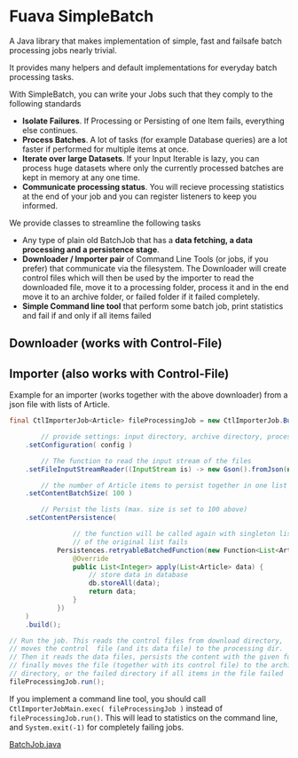 # Fuava SimpleBatch
A Java library that makes implementation of simple, fast and failsafe batch processing jobs nearly trivial.

It provides many helpers and default implementations for everyday batch processing tasks.

With SimpleBatch, you can write your Jobs such that they comply to the following standards
  - **Isolate Failures**. If Processing or Persisting of one Item fails, everything else continues.
  - **Process Batches**. A lot of tasks (for example Database queries) are a lot faster if performed for multiple items at once.
  - **Iterate over large Datasets**. If your Input Iterable is lazy, you can process huge datasets where only the currently processed batches are kept in memory at any one time.
  - **Communicate processing status**. You will recieve processing statistics at the end of your job and you can register listeners to keep you informed.

We provide classes to streamline the following tasks
  - Any type of plain old BatchJob that has a **data fetching, a data processing and a persistence stage**.
  - **Downloader / Importer pair** of Command Line Tools (or jobs, if you prefer) that communicate via the filesystem. The Downloader will create control files which will then be used by the importer to read the downloaded file, move it to a processing folder, process it and in the end move it to an archive folder, or failed folder if it failed completely.
  - **Simple Command line tool** that perform some batch job, print statistics and fail if and only if all items failed


## Downloader (works with Control-File)



## Importer (also works with Control-File)

Example for an importer (works together with the above downloader) from a json file with lists of Article.
```java
final CtlImporterJob<Article> fileProcessingJob = new CtlImporterJob.Builder<Article>()

        // provide settings: input directory, archive directory, processing directory etc.
	.setConfiguration( config )

        // The function to read the input stream of the files
	.setFileInputStreamReader((InputStream is) -> new Gson().fromJson(new InputStreamReader(is), Types.listOf(Integer.class)))

        // the number of Article items to persist together in one list
	.setContentBatchSize( 100 )

        // Persist the lists (max. size is set to 100 above) 
	.setContentPersistence(

                // the function will be called again with singleton lists of the given items, if processing
                // of the original list fails
	        Persistences.retryableBatchedFunction(new Function<List<Article>, List<Article>>() {
	        	@Override
	        	public List<Integer> apply(List<Article> data) {
	        		// store data in database
	        		db.storeAll(data);
	        		return data;
	        	}
	        })
	)
	.build();

// Run the job. This reads the control files from download directory, 
// moves the control  file (and its data file) to the processing dir.
// Then it reads the data files, persists the content with the given function and
// finally moves the file (together with its control file) to the archive 
// directory, or the failed directory if all items in the file failed
fileProcessingJob.run();

```

If you implement a command line tool, you should call `CtlImporterJobMain.exec( fileProcessingJob )` 
instead of `fileProcessingJob.run()`. This will lead to statistics on the command line, and `System.exit(-1)` for completely failing jobs.

[BatchJob.java](https://github.com/freiheit-com/fuava_simplebatch/blob/master/core/src/main/java/com/freiheit/fuava/simplebatch/BatchJob.java)

